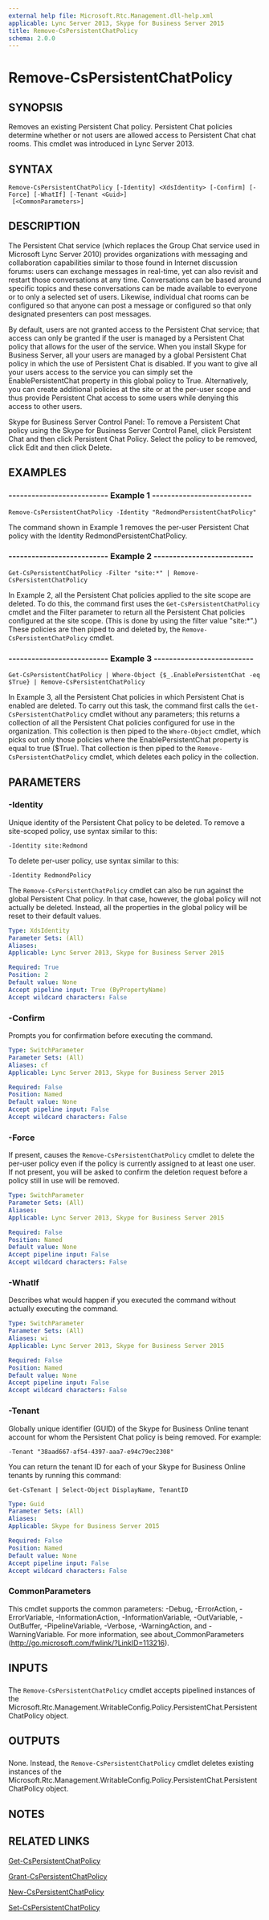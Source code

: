 ```yaml
---
external help file: Microsoft.Rtc.Management.dll-help.xml
applicable: Lync Server 2013, Skype for Business Server 2015
title: Remove-CsPersistentChatPolicy
schema: 2.0.0
---
```


# Remove-CsPersistentChatPolicy

## SYNOPSIS
Removes an existing Persistent Chat policy.
Persistent Chat policies determine whether or not users are allowed access to Persistent Chat chat rooms.
This cmdlet was introduced in Lync Server 2013.


## SYNTAX

```
Remove-CsPersistentChatPolicy [-Identity] <XdsIdentity> [-Confirm] [-Force] [-WhatIf] [-Tenant <Guid>]
 [<CommonParameters>]
```

## DESCRIPTION
The Persistent Chat service (which replaces the Group Chat service used in Microsoft Lync Server 2010) provides organizations with messaging and collaboration capabilities similar to those found in Internet discussion forums: users can exchange messages in real-time, yet can also revisit and restart those conversations at any time.
Conversations can be based around specific topics and these conversations can be made available to everyone or to only a selected set of users.
Likewise, individual chat rooms can be configured so that anyone can post a message or configured so that only designated presenters can post messages.

By default, users are not granted access to the Persistent Chat service; that access can only be granted if the user is managed by a Persistent Chat policy that allows for the user of the service.
When you install Skype for Business Server, all your users are managed by a global Persistent Chat policy in which the use of Persistent Chat is disabled.
If you want to give all your users access to the service you can simply set the EnablePersistentChat property in this global policy to True.
Alternatively, you can create additional policies at the site or at the per-user scope and thus provide Persistent Chat access to some users while denying this access to other users.

Skype for Business Server Control Panel: To remove a Persistent Chat policy using the Skype for Business Server Control Panel, click Persistent Chat and then click Persistent Chat Policy.
Select the policy to be removed, click Edit and then click Delete.


## EXAMPLES

### -------------------------- Example 1 --------------------------
```
Remove-CsPersistentChatPolicy -Identity "RedmondPersistentChatPolicy"
```

The command shown in Example 1 removes the per-user Persistent Chat policy with the Identity RedmondPersistentChatPolicy.


### -------------------------- Example 2 --------------------------
```
Get-CsPersistentChatPolicy -Filter "site:*" | Remove-CsPersistentChatPolicy
```

In Example 2, all the Persistent Chat policies applied to the site scope are deleted.
To do this, the command first uses the `Get-CsPersistentChatPolicy` cmdlet and the Filter parameter to return all the Persistent Chat policies configured at the site scope.
(This is done by using the filter value "site:*".) These policies are then piped to and deleted by, the `Remove-CsPersistentChatPolicy` cmdlet.


### -------------------------- Example 3 --------------------------
```
Get-CsPersistentChatPolicy | Where-Object {$_.EnablePersistentChat -eq $True} | Remove-CsPersistentChatPolicy
```

In Example 3, all the Persistent Chat policies in which Persistent Chat is enabled are deleted.
To carry out this task, the command first calls the `Get-CsPersistentChatPolicy` cmdlet without any parameters; this returns a collection of all the Persistent Chat policies configured for use in the organization.
This collection is then piped to the `Where-Object` cmdlet, which picks out only those policies where the EnablePersistentChat property is equal to true ($True).
That collection is then piped to the `Remove-CsPersistentChatPolicy` cmdlet, which deletes each policy in the collection.


## PARAMETERS

### -Identity
Unique identity of the Persistent Chat policy to be deleted.
To remove a site-scoped policy, use syntax similar to this:

`-Identity site:Redmond`

To delete per-user policy, use syntax similar to this:

`-Identity RedmondPolicy`

The `Remove-CsPersistentChatPolicy` cmdlet can also be run against the global Persistent Chat policy.
In that case, however, the global policy will not actually be deleted.
Instead, all the properties in the global policy will be reset to their default values.


```yaml
Type: XdsIdentity
Parameter Sets: (All)
Aliases: 
Applicable: Lync Server 2013, Skype for Business Server 2015

Required: True
Position: 2
Default value: None
Accept pipeline input: True (ByPropertyName)
Accept wildcard characters: False
```

### -Confirm
Prompts you for confirmation before executing the command.

```yaml
Type: SwitchParameter
Parameter Sets: (All)
Aliases: cf
Applicable: Lync Server 2013, Skype for Business Server 2015

Required: False
Position: Named
Default value: None
Accept pipeline input: False
Accept wildcard characters: False
```

### -Force
If present, causes the `Remove-CsPersistentChatPolicy` cmdlet to delete the per-user policy even if the policy is currently assigned to at least one user.
If not present, you will be asked to confirm the deletion request before a policy still in use will be removed.


```yaml
Type: SwitchParameter
Parameter Sets: (All)
Aliases: 
Applicable: Lync Server 2013, Skype for Business Server 2015

Required: False
Position: Named
Default value: None
Accept pipeline input: False
Accept wildcard characters: False
```

### -WhatIf
Describes what would happen if you executed the command without actually executing the command.

```yaml
Type: SwitchParameter
Parameter Sets: (All)
Aliases: wi
Applicable: Lync Server 2013, Skype for Business Server 2015

Required: False
Position: Named
Default value: None
Accept pipeline input: False
Accept wildcard characters: False
```

### -Tenant
Globally unique identifier (GUID) of the Skype for Business Online tenant account for whom the Persistent Chat policy is being removed.
For example:

`-Tenant "38aad667-af54-4397-aaa7-e94c79ec2308"`

You can return the tenant ID for each of your Skype for Business Online tenants by running this command:

`Get-CsTenant | Select-Object DisplayName, TenantID`

```yaml
Type: Guid
Parameter Sets: (All)
Aliases: 
Applicable: Skype for Business Server 2015

Required: False
Position: Named
Default value: None
Accept pipeline input: False
Accept wildcard characters: False
```

### CommonParameters
This cmdlet supports the common parameters: -Debug, -ErrorAction, -ErrorVariable, -InformationAction, -InformationVariable, -OutVariable, -OutBuffer, -PipelineVariable, -Verbose, -WarningAction, and -WarningVariable. For more information, see about_CommonParameters (http://go.microsoft.com/fwlink/?LinkID=113216).

## INPUTS

###  
The `Remove-CsPersistentChatPolicy` cmdlet accepts pipelined instances of the Microsoft.Rtc.Management.WritableConfig.Policy.PersistentChat.PersistentChatPolicy object.

## OUTPUTS

###  
None.
Instead, the `Remove-CsPersistentChatPolicy` cmdlet deletes existing instances of the Microsoft.Rtc.Management.WritableConfig.Policy.PersistentChat.PersistentChatPolicy object.

## NOTES

## RELATED LINKS

[Get-CsPersistentChatPolicy](Get-CsPersistentChatPolicy.md)

[Grant-CsPersistentChatPolicy](Grant-CsPersistentChatPolicy.md)

[New-CsPersistentChatPolicy](New-CsPersistentChatPolicy.md)

[Set-CsPersistentChatPolicy](Set-CsPersistentChatPolicy.md)

